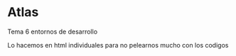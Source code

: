 # Atlas
Tema 6 entornos de desarrollo

Lo hacemos en html individuales para no pelearnos mucho con los codigos
